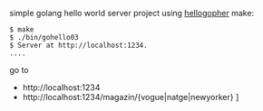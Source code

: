 simple golang hello world server project using [hellogopher](https://github.com/cloudflare/hellogopher) make:
```
$ make
$ ./bin/gohello03
$ Server at http://localhost:1234.
....
```

go to
- http://localhost:1234
- http://localhost:1234/magazin/{vogue|natge|newyorker}
]
